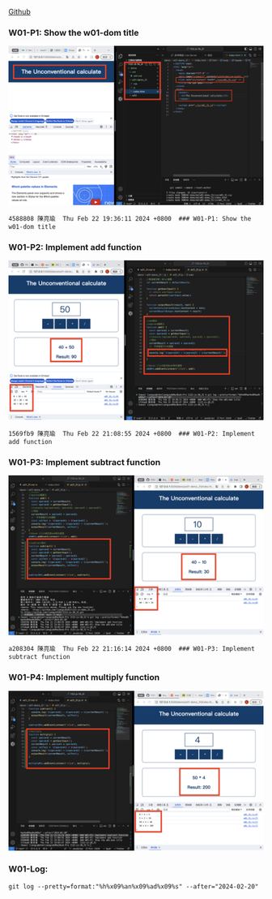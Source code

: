 [Github](https://github.com/liangyu9103/1122-js-demo_31.git)

### W01-P1: Show the w01-dom title

![](w01-p1.png)

```
4588808 陳亮瑜  Thu Feb 22 19:36:11 2024 +0800  ### W01-P1: Show the w01-dom title
```

### W01-P2: Implement add function

![](w01-p2.png)

```
1569fb9 陳亮瑜  Thu Feb 22 21:08:55 2024 +0800  ### W01-P2: Implement add function
```

### W01-P3: Implement subtract function

![](w01-p3.png)

```
a208304 陳亮瑜  Thu Feb 22 21:16:14 2024 +0800  ### W01-P3: Implement subtract function
```

### W01-P4: Implement multiply function

![](w01-p4.png)

### W01-Log:

```
git log --pretty=format:"%h%x09%an%x09%ad%x09%s" --after="2024-02-20"

```
